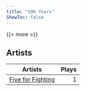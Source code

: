 ```yaml
---
title: "100 Years"
ShowToc: false
---
```


{{< more >}}

## Artists
Artists | Plays 
----- | -----: 
[Five for Fighting](/artists/five-for-fighting-30889) | 1

